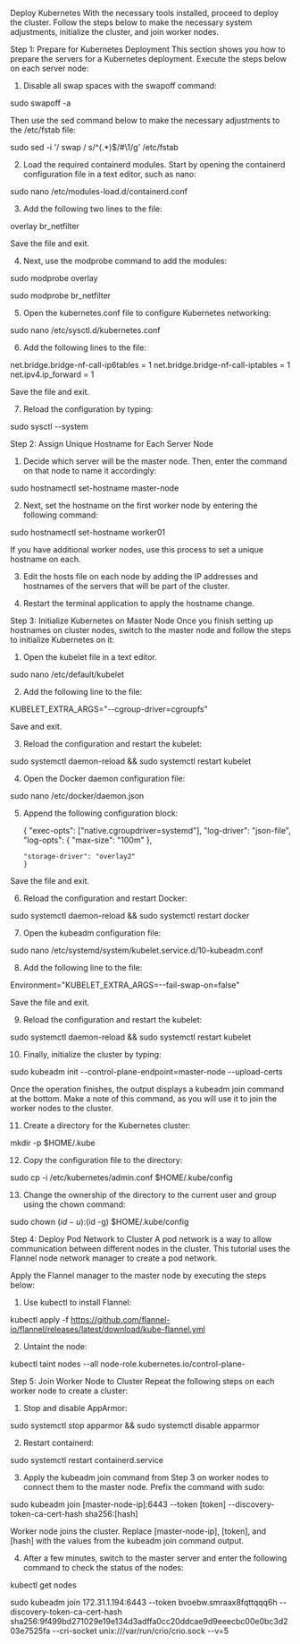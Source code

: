 Deploy Kubernetes
With the necessary tools installed, proceed to deploy the cluster. Follow the steps below to make the necessary system adjustments, initialize the cluster, and join worker nodes.

Step 1: Prepare for Kubernetes Deployment
This section shows you how to prepare the servers for a Kubernetes deployment. Execute the steps below on each server node:

1. Disable all swap spaces with the swapoff command:

sudo swapoff -a

Then use the sed command below to make the necessary adjustments to the /etc/fstab file:

sudo sed -i '/ swap / s/^\(.*\)$/#\1/g' /etc/fstab

2. Load the required containerd modules. Start by opening the containerd configuration file in a text editor, such as nano:

sudo nano /etc/modules-load.d/containerd.conf

3. Add the following two lines to the file:

overlay
br_netfilter

Save the file and exit.

4. Next, use the modprobe command to add the modules:

sudo modprobe overlay

sudo modprobe br_netfilter

5. Open the kubernetes.conf file to configure Kubernetes networking:

sudo nano /etc/sysctl.d/kubernetes.conf

6. Add the following lines to the file:

net.bridge.bridge-nf-call-ip6tables = 1
net.bridge.bridge-nf-call-iptables = 1
net.ipv4.ip_forward = 1

Save the file and exit.

7. Reload the configuration by typing:

sudo sysctl --system

Step 2: Assign Unique Hostname for Each Server Node
1. Decide which server will be the master node. Then, enter the command on that node to name it accordingly:

sudo hostnamectl set-hostname master-node

2. Next, set the hostname on the first worker node by entering the following command:

sudo hostnamectl set-hostname worker01

If you have additional worker nodes, use this process to set a unique hostname on each.

3. Edit the hosts file on each node by adding the IP addresses and hostnames of the servers that will be part of the cluster.

4. Restart the terminal application to apply the hostname change.

Step 3: Initialize Kubernetes on Master Node
Once you finish setting up hostnames on cluster nodes, switch to the master node and follow the steps to initialize Kubernetes on it:

1. Open the kubelet file in a text editor.

sudo nano /etc/default/kubelet

2. Add the following line to the file:

KUBELET_EXTRA_ARGS="--cgroup-driver=cgroupfs"

Save and exit.

3. Reload the configuration and restart the kubelet:

sudo systemctl daemon-reload && sudo systemctl restart kubelet

4. Open the Docker daemon configuration file:

sudo nano /etc/docker/daemon.json

5. Append the following configuration block:

    {
      "exec-opts": ["native.cgroupdriver=systemd"],
      "log-driver": "json-file",
      "log-opts": {
      "max-size": "100m"
   },

       "storage-driver": "overlay2"
       }


Save the file and exit.

6. Reload the configuration and restart Docker:

sudo systemctl daemon-reload && sudo systemctl restart docker

7. Open the kubeadm configuration file:

sudo nano /etc/systemd/system/kubelet.service.d/10-kubeadm.conf

8. Add the following line to the file:

Environment="KUBELET_EXTRA_ARGS=--fail-swap-on=false"


Save the file and exit.

9. Reload the configuration and restart the kubelet:

sudo systemctl daemon-reload && sudo systemctl restart kubelet

10. Finally, initialize the cluster by typing:

sudo kubeadm init --control-plane-endpoint=master-node --upload-certs

Once the operation finishes, the output displays a kubeadm join command at the bottom. Make a note of this command, as you will use it to join the worker nodes to the cluster.


11. Create a directory for the Kubernetes cluster:

mkdir -p $HOME/.kube

12. Copy the configuration file to the directory:

sudo cp -i /etc/kubernetes/admin.conf $HOME/.kube/config

13. Change the ownership of the directory to the current user and group using the chown command:

sudo chown $(id -u):$(id -g) $HOME/.kube/config

Step 4: Deploy Pod Network to Cluster
A pod network is a way to allow communication between different nodes in the cluster. This tutorial uses the Flannel node network manager to create a pod network.

Apply the Flannel manager to the master node by executing the steps below:

1. Use kubectl to install Flannel:

kubectl apply -f https://github.com/flannel-io/flannel/releases/latest/download/kube-flannel.yml

2. Untaint the node:

kubectl taint nodes --all node-role.kubernetes.io/control-plane-

Step 5: Join Worker Node to Cluster
Repeat the following steps on each worker node to create a cluster:

1. Stop and disable AppArmor:

sudo systemctl stop apparmor && sudo systemctl disable apparmor

2. Restart containerd:

sudo systemctl restart containerd.service

3. Apply the kubeadm join command from Step 3 on worker nodes to connect them to the master node. Prefix the command with sudo:

sudo kubeadm join [master-node-ip]:6443 --token [token] --discovery-token-ca-cert-hash sha256:[hash]

Worker node joins the cluster.
Replace [master-node-ip], [token], and [hash] with the values from the kubeadm join command output.

4. After a few minutes, switch to the master server and enter the following command to check the status of the nodes:

kubectl get nodes




sudo kubeadm join 172.31.1.194:6443 --token bvoebw.smraax8fqttqqq6h --discovery-token-ca-cert-hash sha256:9f499bd271029e19e134d3adffa0cc20ddcae9d9eeecbc00e0bc3d203e7525fa --cri-socket unix:///var/run/crio/crio.sock --v=5
